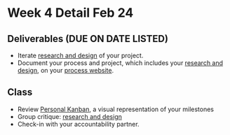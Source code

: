 # Week 4 Detail Feb 24

## Deliverables \(DUE ON DATE LISTED\)

* Iterate [research and design](../project_plan/) of your project.
* Document your process and project, which includes your [research and design](../project_plan/), on your [process website](../pre-work/website.md).

## Class

* Review [Personal Kanban](../assignments/personal_kanban.md), a visual representation of your milestones
* Group critique: [research and design](../project_plan/)
* Check-in with your accountability partner.

